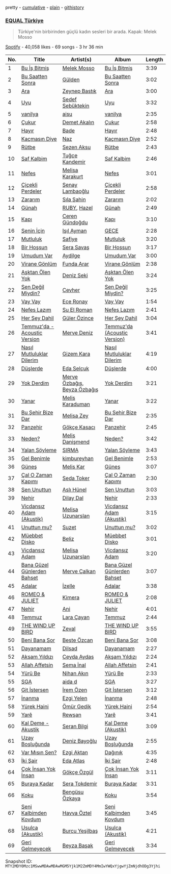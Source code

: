 pretty - [cumulative](/playlists/cumulative/37i9dQZF1DX3aD9A9aINSs.md) - [plain](/playlists/plain/37i9dQZF1DX3aD9A9aINSs) - [githistory](https://github.githistory.xyz/mackorone/spotify-playlist-archive/blob/main/playlists/plain/37i9dQZF1DX3aD9A9aINSs)

### [EQUAL Türkiye](https://open.spotify.com/playlist/37i9dQZF1DX3aD9A9aINSs)

> Türkiye'nin birbirinden güçlü kadın sesleri bir arada\. Kapak: Melek Mosso

[Spotify](https://open.spotify.com/user/spotify) - 40,058 likes - 69 songs - 3 hr 36 min

| No. | Title | Artist(s) | Album | Length |
|---|---|---|---|---|
| 1 | [Bu İş Bitmiş](https://open.spotify.com/track/47QBRPBnTRUuuJSLcO10bh) | [Melek Mosso](https://open.spotify.com/artist/5IAxUWLiTMsvc1oWPrczNj) | [Bu İş Bitmiş](https://open.spotify.com/album/3LvZDb9mDj0iz2sJiqbAsX) | 3:39 |
| 2 | [Bu Saatten Sonra](https://open.spotify.com/track/3KW7R1G0HIAqwQGIpPwynQ) | [Gülden](https://open.spotify.com/artist/1aQhhnH3sUteqgE1EbmPec) | [Bu Saatten Sonra](https://open.spotify.com/album/2r3beb9mWCjufaY8eTVnnv) | 3:02 |
| 3 | [Ara](https://open.spotify.com/track/1iEMuRRbD04w92WzHYkJrF) | [Zeynep Bastık](https://open.spotify.com/artist/1mpOD8ZwHnbsryIuXWq0R1) | [Ara](https://open.spotify.com/album/6gkihcoEoX8nPLbTnzPygL) | 3:00 |
| 4 | [Uyu](https://open.spotify.com/track/4ascDTYMe2XUshvN8Rf6zT) | [Sedef Sebüktekin](https://open.spotify.com/artist/1dvuibBCx9TnbCKIdOEF4l) | [Uyu](https://open.spotify.com/album/3Wan4K3nSSFXm6HNtNGeiW) | 3:32 |
| 5 | [vanilya](https://open.spotify.com/track/3ag1PuZEmR3SAnXO8w33I3) | [aisu](https://open.spotify.com/artist/6WCTGeTYQ71cApZr34u4er) | [vanilya](https://open.spotify.com/album/3p9yvSG7va0QmRVFH8RSwR) | 2:35 |
| 6 | [Çukur](https://open.spotify.com/track/3MzKwXSuc7OC52dIrfgf28) | [Demet Akalın](https://open.spotify.com/artist/1U449OOb70EZlElNjLMwCM) | [Çukur](https://open.spotify.com/album/0pJILamjlBWJRge6ln3Fsu) | 2:58 |
| 7 | [Hayır](https://open.spotify.com/track/00fQ6xvA21PWMwxmfJgZQ2) | [Bade](https://open.spotify.com/artist/0PtAztBAwJWdQD5BABZKtz) | [Hayır](https://open.spotify.com/album/3wHof3ANKrX9GLhISxhYpe) | 2:48 |
| 8 | [Kaçmasın Diye](https://open.spotify.com/track/0OrRwC1TOfSjMQ0G42wKnB) | [Naz](https://open.spotify.com/artist/64iFKhLP2ou8VZAxiawTcw) | [Kaçmasın Diye](https://open.spotify.com/album/4imScTjb5w3DevEq3MpQPh) | 2:52 |
| 9 | [Rütbe](https://open.spotify.com/track/0ULkCf5BxxFcQFSa1T5LqW) | [Sezen Aksu](https://open.spotify.com/artist/64d1rUxfizSAOE9UbMnUZd) | [Rütbe](https://open.spotify.com/album/70fkwnuVaei6ThaSyGSeUR) | 2:43 |
| 10 | [Saf Kalbim](https://open.spotify.com/track/1BwPmMFoqYu7Dak16YcekT) | [Tuğçe Kandemir](https://open.spotify.com/artist/50z4meqYMvVCXEv2jDneDN) | [Saf Kalbim](https://open.spotify.com/album/5Q4ik7OOKybm80hskm0Q1l) | 2:46 |
| 11 | [Nefes](https://open.spotify.com/track/3gGctizrPN3t35buvpcObc) | [Melisa Karakurt](https://open.spotify.com/artist/73DiISVOqWg54BVFHLiCPH) | [Nefes](https://open.spotify.com/album/5rz4HWM28tqqKzFAN68JON) | 3:01 |
| 12 | [Çiçekli Perdeler](https://open.spotify.com/track/1p5m07m9LFHLI7J0qsDMkz) | [Şenay Lambaoğlu](https://open.spotify.com/artist/3TBKeKodYFrl3UaYKTcapT) | [Çiçekli Perdeler](https://open.spotify.com/album/0pinxUEEM3TKCcjpZBoJyd) | 2:58 |
| 13 | [Zararım](https://open.spotify.com/track/3VOKQF0f5V7SNdCXAVZOFh) | [Sıla Şahin](https://open.spotify.com/artist/7p71hjdN4GlGgIsmCQIvuC) | [Zararım](https://open.spotify.com/album/3tOh7l4GsxYJaPsxeb0D4G) | 2:02 |
| 14 | [Günah](https://open.spotify.com/track/3Te9JT8eY6ibeKHMihpsJs) | [RUBY](https://open.spotify.com/artist/6cyWo7bTflMmTEeiAwUM7Y), [Hazel](https://open.spotify.com/artist/5uSR40kJGxuUln9hTSN62C) | [Günah](https://open.spotify.com/album/6rcFQ973N1dPLv3TqWH9vL) | 2:49 |
| 15 | [Kapı](https://open.spotify.com/track/2Aand7fpYCxkutDPpBEvRP) | [Ceren Gündoğdu](https://open.spotify.com/artist/2t6i0lQOkrmuIInzYZFM90) | [Kapı](https://open.spotify.com/album/0BCLhicaic3EGa595Ucbok) | 3:10 |
| 16 | [Senin İçin](https://open.spotify.com/track/2QkUy063bVIKiHw9Ff4mIZ) | [Işıl Ayman](https://open.spotify.com/artist/5q6bMEU5EbDAOrTFUvOsC0) | [GECE](https://open.spotify.com/album/0s6HVhOUKPZwgETgZK48r6) | 2:28 |
| 17 | [Mutluluk](https://open.spotify.com/track/61XOqeUJiecCiz0c1L4Ym9) | [Safiye](https://open.spotify.com/artist/3J5L8phe7TP0vhoiXdJizP) | [Mutluluk](https://open.spotify.com/album/5NQo684tGwsE8YHEwLYgFL) | 3:20 |
| 18 | [Bir Hoşsun](https://open.spotify.com/track/1iS77DbvjmusKpkwBe4Dwi) | [Sera Savaş](https://open.spotify.com/artist/0ZJEJs5ckjTCpL7BpyAHAF) | [Bir Hoşsun](https://open.spotify.com/album/5vPb1YSJRS1zq9EFU3w1LV) | 3:17 |
| 19 | [Umudum Var](https://open.spotify.com/track/2nfd3XWgfBGhtVKwBAYTMC) | [Aydilge](https://open.spotify.com/artist/0cjA9XY1jx3RlniZbMkCWy) | [Umudum Var](https://open.spotify.com/album/4Sd9KhNHCzrSBTgT3hFDgJ) | 3:00 |
| 20 | [Virane Gönlüm](https://open.spotify.com/track/0BCK1AVMvGJbR51tVhG2Ov) | [Funda Arar](https://open.spotify.com/artist/6g7GF7BLC41JTHJwgB4wQW) | [Virane Gönlüm](https://open.spotify.com/album/0kSWSxQ3K2fMC0lk8uNmwA) | 2:38 |
| 21 | [Aşktan Ölen Yok](https://open.spotify.com/track/2TkkdltBoi5tt43ZmUdmtW) | [Deniz Seki](https://open.spotify.com/artist/28bHkFlKKHHudmgvnfYpiJ) | [Aşktan Ölen Yok](https://open.spotify.com/album/6gSvUYLQ2QlVuchgzbYS5w) | 3:24 |
| 22 | [Sen Değil Miydin?](https://open.spotify.com/track/0epNQ0flzA84ZbFIITdm4Z) | [Cevher](https://open.spotify.com/artist/5jUaU1L6PePJadPjzKYFXf) | [Sen Değil Miydin?](https://open.spotify.com/album/0rb3MA0wQwGzaRNxEksaSx) | 3:25 |
| 23 | [Vay Vay](https://open.spotify.com/track/7cInNSvY6GvlVRGfed5WDC) | [Ece Ronay](https://open.spotify.com/artist/0R7mqgu7aj5QXyUs2OsX3H) | [Vay Vay](https://open.spotify.com/album/4QnJ6MFzxKRw4V0mdmjRSQ) | 1:54 |
| 24 | [Nefes Lazım](https://open.spotify.com/track/36Zi4IuSLfR7QweYOkW4pw) | [Su El Roman](https://open.spotify.com/artist/6Kvx121MepdDM6XxgxPvij) | [Nefes Lazım](https://open.spotify.com/album/1qpM5jXUHxF418znCGPMm3) | 2:41 |
| 25 | [Her Şey Dahil](https://open.spotify.com/track/3DhXRJAPZgmHEzVWYuI0HY) | [Güler Özince](https://open.spotify.com/artist/4KonFbiSZXcrs9ZLe2A1mX) | [Her Şey Dahil](https://open.spotify.com/album/5hR98DDhOrQCrvlrJ7UDMa) | 3:04 |
| 26 | [Temmuz'da \- Acoustic Version](https://open.spotify.com/track/2vwKgBzA34Yof8cWCIW7uT) | [Merve Deniz](https://open.spotify.com/artist/0bL7vu8m0DXhsh3NJFaoAK) | [Temmuz'da \(Acoustic Version\)](https://open.spotify.com/album/3qWDvx9Q6yBWqHrAQwCL3H) | 3:41 |
| 27 | [Nasıl Mutluluklar Dilerim](https://open.spotify.com/track/38Z5DwNqzQwseAg6dRhegm) | [Gizem Kara](https://open.spotify.com/artist/6K08etwXa3DlPdKL1Si8HQ) | [Nasıl Mutluluklar Dilerim](https://open.spotify.com/album/2AwxtHZWkzJkKY0pwCLCxp) | 4:19 |
| 28 | [Düşlerde](https://open.spotify.com/track/4yYUzMuy99Sn8uA0HoYba7) | [Eda Selçuk](https://open.spotify.com/artist/7fXZfAYqCLdISnUQdQxBo3) | [Düşlerde](https://open.spotify.com/album/7xDT79WWB1nRtosM7ipmkh) | 4:00 |
| 29 | [Yok Derdim](https://open.spotify.com/track/79WUhII2ZtiDHwzdPhC2EE) | [Merve Özbağış](https://open.spotify.com/artist/5bxWBFz3ojvTVhTFDEwQhj), [Beyza Özbağış](https://open.spotify.com/artist/0DQ3eG9ADZx0qDRB7994Hm) | [Yok Derdim](https://open.spotify.com/album/342SJOaGK9TB1mZPyurHXJ) | 3:21 |
| 30 | [Yanar](https://open.spotify.com/track/4TsUZUrQVk2WTf4DJE30MS) | [Melis Karaduman](https://open.spotify.com/artist/0aM5REcXSL40rNGsyCSxNG) | [Yanar](https://open.spotify.com/album/6RQWY3xl46xKVSXaAojzXn) | 3:22 |
| 31 | [Bu Şehir Bize Dar](https://open.spotify.com/track/4rYG1wTmkMfVvj6c35hwMO) | [Melisa Zey](https://open.spotify.com/artist/1FNdc4PQxmYAWMG7tp5t4D) | [Bu Şehir Bize Dar](https://open.spotify.com/album/68ZtLng8TEgPwQLeowlNTQ) | 2:35 |
| 32 | [Panzehir](https://open.spotify.com/track/6gvYdhkLvZtInQVfvliWwJ) | [Gökçe Kasacı](https://open.spotify.com/artist/7HWPcCJNmAs6EoYZbeKXP3) | [Panzehir](https://open.spotify.com/album/3WQVVybHlDuSC4D9oDhQ0E) | 2:45 |
| 33 | [Neden?](https://open.spotify.com/track/19iupWE7ubX0RaFPy3AWhO) | [Melis Danişmend](https://open.spotify.com/artist/6pnX2Vk3LZgL8MA4TCpoXF) | [Neden?](https://open.spotify.com/album/21b2FJlan5HZl9Jbed6ibb) | 3:42 |
| 34 | [Yalan Söyleme](https://open.spotify.com/track/5Mwl7POi63RnBVi4lLHtR1) | [SIRMA](https://open.spotify.com/artist/2fYZQJ1iohAImNGjuZoFrz) | [Yalan Söyleme](https://open.spotify.com/album/0zeHqVEfS6xWQfxMvF1bPz) | 3:43 |
| 35 | [Gel Benimle](https://open.spotify.com/track/5WXvQH2elLjxTCwSTkz0gj) | [kimbureyhan](https://open.spotify.com/artist/5BueMcWYV4z3Jqrfo8GXCV) | [Gel Benimle](https://open.spotify.com/album/3mSEgMvrGbvp6d0LIn3QG0) | 2:53 |
| 36 | [Güneş](https://open.spotify.com/track/2LZ07ie5Qt6Ik9L13Ak6Tg) | [Melis Kar](https://open.spotify.com/artist/4hdeFgoe7zQEJWXVIAm2yj) | [Güneş](https://open.spotify.com/album/7B3RyCP3KICngM292AV5GI) | 3:07 |
| 37 | [Çal O Zaman Kapımı](https://open.spotify.com/track/0Ji4RdMcTrJtBa2MNtZVfO) | [Seda Toker](https://open.spotify.com/artist/7JrKjk31BgRNn4rUHoWIqN) | [Çal O Zaman Kapımı](https://open.spotify.com/album/0kjJip7oeE35kfuRLRg6Zz) | 2:30 |
| 38 | [Sen Unuttun](https://open.spotify.com/track/1kkJvExXCZZHR8dthw5PdV) | [Aslı Hünel](https://open.spotify.com/artist/5qeHNlum7qknPvto41yLOv) | [Sen Unuttun](https://open.spotify.com/album/1ISwRTppt2FpNj4918wP7I) | 3:03 |
| 39 | [Nehir](https://open.spotify.com/track/1F1F8HDutpEaayZGMWoUU8) | [Dilay Dal](https://open.spotify.com/artist/0dgKXNAgYiDNSdMBFQEbv1) | [Nehir](https://open.spotify.com/album/4qGLHc6yUb5O1GxCwto7o5) | 2:33 |
| 40 | [Vicdansız Adam \(Akustik\)](https://open.spotify.com/track/4c3UHNzFW8kMbA7ozJVqJF) | [Melisa Uzunarslan](https://open.spotify.com/artist/0wm6Aq5ptMgY0MntMMc1IM) | [Vicdansız Adam \(Akustik\)](https://open.spotify.com/album/1IfzuHHK0Zc1bcDwvw9WL5) | 3:15 |
| 41 | [Unuttun mu?](https://open.spotify.com/track/56d0oUCHv985X1UQc6NCTp) | [Suzet](https://open.spotify.com/artist/38AyHbljCz6Er3RC2p9ekA) | [Unuttun mu?](https://open.spotify.com/album/0VolRxmk50L41YH7oyfbUS) | 3:02 |
| 42 | [Müebbet Disko](https://open.spotify.com/track/51afthxsQDbpknYMclEApj) | [Beliz](https://open.spotify.com/artist/12QL4EXEXsPTOVjXBc8BD4) | [Müebbet Disko](https://open.spotify.com/album/0OOd6AXTAPXXZGsVAQPFMp) | 3:01 |
| 43 | [Vicdansız Adam](https://open.spotify.com/track/6mxoObGgF1B0wkTQ2C1hYF) | [Melisa Uzunarslan](https://open.spotify.com/artist/0wm6Aq5ptMgY0MntMMc1IM) | [Vicdansız Adam](https://open.spotify.com/album/1DdF1oo0qYlQgniyDANier) | 3:20 |
| 44 | [Bana Güzel Günlerden Bahset](https://open.spotify.com/track/0IV88LCk5vTPUUct8vCGvc) | [Merve Çalkan](https://open.spotify.com/artist/40nToqTbZUUXhFhx4zkbD3) | [Bana Güzel Günlerden Bahset](https://open.spotify.com/album/20J03Duzxeio0o5bAo3R71) | 3:07 |
| 45 | [Adalar](https://open.spotify.com/track/2UD4h716j465CdvqFDAHzc) | [İzelle](https://open.spotify.com/artist/6WrduelskQhS1vhzcHSnNY) | [Adalar](https://open.spotify.com/album/4uRBhtT2Rb9eI0GUnqk5OY) | 3:38 |
| 46 | [ROMEO & JULIET](https://open.spotify.com/track/5EKfxeNQ22VX0UuRF6SwaE) | [Kimera](https://open.spotify.com/artist/4T4Iw2jsjHVIYirEEZLfVm) | [ROMEO & JULIET](https://open.spotify.com/album/26daXmcsao1oGRQLBuhkQU) | 2:08 |
| 47 | [Nehir](https://open.spotify.com/track/1GZgPsIcNmAArSogW35CsU) | [Ani](https://open.spotify.com/artist/1w7GXnVAbouWJoSGQ1gSJz) | [Nehir](https://open.spotify.com/album/0oH9b6sAx8YuhiyJqgPWZ8) | 4:01 |
| 48 | [Temmuz](https://open.spotify.com/track/1AXPT6KBW0vbhKa5JpDaz7) | [Lara Çayan](https://open.spotify.com/artist/2J5Z5Gc2pgD0sdxj8qiTXO) | [Temmuz](https://open.spotify.com/album/6d6vgtk2j53x9WetI9bN8i) | 2:44 |
| 49 | [THE WIND UP BIRD](https://open.spotify.com/track/2J2CAYGXWJ5e7wsHDBHBSr) | [Zeval](https://open.spotify.com/artist/3Z2NE8EcPS7RYg4EBIn7y1) | [THE WIND UP BIRD](https://open.spotify.com/album/5xDhyMcUOvWvHlIue64JYt) | 3:55 |
| 50 | [Beni Bana Sor](https://open.spotify.com/track/0fFMDxRK7ApYMFlTTkUI5o) | [Beste Özcan](https://open.spotify.com/artist/1rtpb0G8p5iwUXRywzRjbp) | [Beni Bana Sor](https://open.spotify.com/album/1BWMSj0e0scvkLhagHMhjq) | 3:08 |
| 51 | [Dayanamam](https://open.spotify.com/track/0aR0DaL1njgmmRccfAU9oI) | [Dilsad](https://open.spotify.com/artist/3Sw6CgRtui6UyK77aotV30) | [Dayanamam](https://open.spotify.com/album/4Oe0aUI3FMrXKx88EnFmhD) | 2:27 |
| 52 | [Akşam Yıldızı](https://open.spotify.com/track/7hCBGhn50UKcAglfE2kpmG) | [Ceyda Aydas](https://open.spotify.com/artist/3gUkBiypsBMPGg5lVyrsA1) | [Akşam Yıldızı](https://open.spotify.com/album/7M2Rdj4enwoB9wGNDfaT2T) | 2:24 |
| 53 | [Allah Affetsin](https://open.spotify.com/track/1OXaWnyJ4qAO4UbsP2M405) | [Sema İnal](https://open.spotify.com/artist/4pQbxXeljgQyuw2nkHL2Mk) | [Allah Affetsin](https://open.spotify.com/album/2AGGURfF2JAEppeB8ZJTdE) | 2:41 |
| 54 | [Yürü Be](https://open.spotify.com/track/4EsLOmd46hKqBaSLGDjLLj) | [Nihan Akın](https://open.spotify.com/artist/75C2N9CoXlqykoHamamU74) | [Yürü Be](https://open.spotify.com/album/7klwXPBmYKU0wetWBb983T) | 2:33 |
| 55 | [SGA](https://open.spotify.com/track/2ukig2HRtObYl52vvzAzhy) | [aida d](https://open.spotify.com/artist/1FNLoK6PX8Jg7GU23vrZ3v) | [SGA](https://open.spotify.com/album/6QKzaiD2pU7zKwc7WvGvOV) | 3:27 |
| 56 | [Git İstersen](https://open.spotify.com/track/1hPRtrpAKSbzvicNPICawW) | [İrem Özen](https://open.spotify.com/artist/76G25ekDcncsRVCDunPdu1) | [Git İstersen](https://open.spotify.com/album/7JMMhmnwArSbfRJwCrWL0C) | 3:12 |
| 57 | [İnanma](https://open.spotify.com/track/23gqNmqLN9HlEaMiCGYh3j) | [Ezgi Yelen](https://open.spotify.com/artist/5EpdmziOWYbygFxQ6V6NHT) | [İnanma](https://open.spotify.com/album/3GZ3Fpd1yKdMqLBEMpjBKX) | 2:48 |
| 58 | [Yürek Haini](https://open.spotify.com/track/7kPsDK6foptOi5G0KnVqM2) | [Ömür Gedik](https://open.spotify.com/artist/3Fnj0gjfxDYyjIZchYWcrg) | [Yürek Haini](https://open.spotify.com/album/2EZhctNnrCVFcmtKCPRoAA) | 2:54 |
| 59 | [Yarê](https://open.spotify.com/track/4Cs5lFpBGaWzQkorH1ix4t) | [Rewşan](https://open.spotify.com/artist/3TJ5zA3raTcGtsNLjtNtcD) | [Yarê](https://open.spotify.com/album/1hah6USXsOidlcFcY90R6s) | 3:41 |
| 60 | [Kal Deme \- Akustik](https://open.spotify.com/track/5nqeggKDyrNBc8nGhMe8di) | [Seran Bilgi](https://open.spotify.com/artist/0lPzpQeTJrWSbAjsmvrZar) | [Kal Deme \(Akustik\)](https://open.spotify.com/album/1TisDT8BbRwpmd93D8pjf0) | 3:09 |
| 61 | [Uzay Boşluğunda](https://open.spotify.com/track/1sApQbuwPgkfkvqEuIAP9q) | [Deniz Bayoğlu](https://open.spotify.com/artist/1CpNHlG1fbnOH17T0pWDk0) | [Uzay Boşluğunda](https://open.spotify.com/album/21orw5u1Xv899jIrQ24Ner) | 2:55 |
| 62 | [Var Mısın Sen?](https://open.spotify.com/track/103tr4vcoPUeqYEFP8JQzr) | [Ezgi Aktan](https://open.spotify.com/artist/3YWG3RyJkflr9w9LZqK0j8) | [Dağınık](https://open.spotify.com/album/1CDktPfVYdq8SYrLatG9uO) | 4:35 |
| 63 | [İki Şair](https://open.spotify.com/track/4CwJp9nVgDSVF2NOhWz980) | [Eda Atlas](https://open.spotify.com/artist/7evFI1HE86akQXdNhdWJVd) | [İki Şair](https://open.spotify.com/album/4zIXnYW5F966cMcUGT01Pc) | 2:48 |
| 64 | [Çok İnsan Yok İnsan](https://open.spotify.com/track/3z3kaqDetGFJ5hROGRdl8v) | [Gökçe Özgül](https://open.spotify.com/artist/5zHvcIv8dp2JeSA3oNbJkd) | [Çok İnsan Yok İnsan](https://open.spotify.com/album/6qSCtkzZ37fLqW0NDavLZ1) | 3:11 |
| 65 | [Buraya Kadar](https://open.spotify.com/track/4t3XT5vRQaN0d0GXlPk3Q3) | [Sera Tokdemir](https://open.spotify.com/artist/018FaWBiYT8178qibRoEWc) | [Buraya Kadar](https://open.spotify.com/album/0vmJTaZ8fKAYQyrcO0HLWh) | 3:31 |
| 66 | [Koku](https://open.spotify.com/track/3rhrJVxmNZHJvNMerDfTkq) | [Bengüsu Özkaya](https://open.spotify.com/artist/7GejpEEnUbWdtfGZ8nK8vk) | [Koku](https://open.spotify.com/album/3cuIfbk5DgMWs9KN6NdaMs) | 3:54 |
| 67 | [Seni Kalbimden Kovdum](https://open.spotify.com/track/0CKdV6IUU9HoxCStRbfWYO) | [Havva Öztel](https://open.spotify.com/artist/68UrBKR7toPz2fJQ1DgyBR) | [Seni Kalbimden Kovdum](https://open.spotify.com/album/2kwStkCFI19tlyxC192AFP) | 3:45 |
| 68 | [Usulca \(Akustik\)](https://open.spotify.com/track/13VCuSK3G9qZcLv1Tx1LFt) | [Burcu Yeşilbaş](https://open.spotify.com/artist/1yiNDRitleh1vCW10XbIBz) | [Usulca \(Akustik\)](https://open.spotify.com/album/62ke1Gw27jrw4cPf1lME9m) | 4:21 |
| 69 | [Geri Gelmeyecek](https://open.spotify.com/track/0WUOAfOZ59uDzrZ2iPFHdL) | [Beyza Başak](https://open.spotify.com/artist/38awyHzw1soCVVfDYjLevO) | [Geri Gelmeyecek](https://open.spotify.com/album/5LF2PaadEkYB37foIVrw3w) | 3:34 |

Snapshot ID: `MTY2MDY0Mzc1MSwwMDAwMDAwMGM5Yjk1M2ZmMDY4MmIwYWQxYjgwYjZmNjdhODg3Yjhi`
